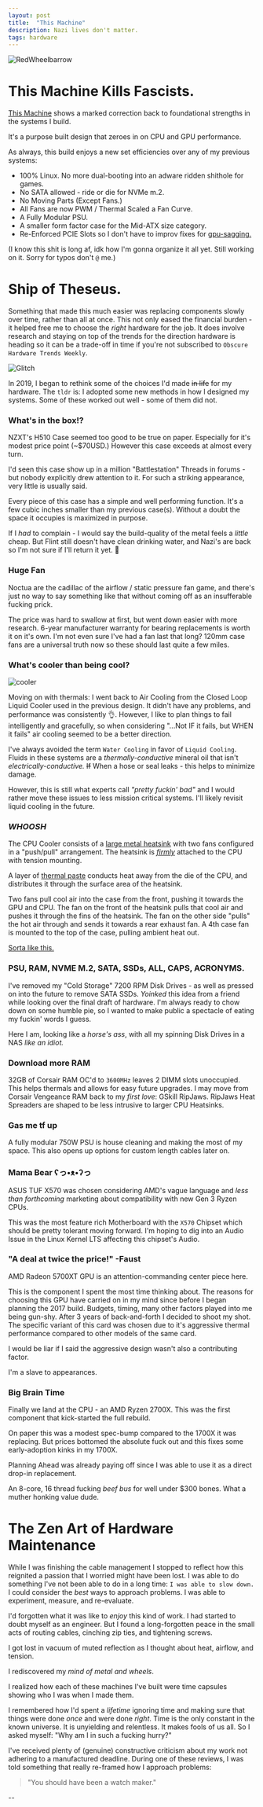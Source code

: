 ```yaml
---
layout: post
title:  "This Machine"
description: Nazi lives don't matter.
tags: hardware
---
```


![RedWheelbarrow](../../../assets/images/RWB/RWB01.jpg)

# This Machine Kills Fascists.

[This Machine](https://en.wikipedia.org/wiki/This_machine_kills_fascists) shows a marked correction back to foundational strengths in the systems I build.

It's a purpose built design that zeroes in on CPU and GPU performance.

As always, this build enjoys a new set efficiencies over any of my previous systems:

* 100% Linux. No more dual-booting into an adware ridden shithole for games.
* No SATA allowed - ride or die for NVMe m.2.
* No Moving Parts (Except Fans.)
* All Fans are now PWM / Thermal Scaled a Fan Curve.
* A Fully Modular PSU.
* A smaller form factor case for the Mid-ATX size category.
* Re-Enforced PCIE Slots so I don't have to improv fixes for [gpu-sagging.](../../../assets/images/RWB/gpusag.jpeg)

(I know this shit is long af, idk how I'm gonna organize it all yet. Still working on it. Sorry for typos don't `@` me.)

# Ship of Theseus.

Something that made this much easier was replacing components slowly over time, rather than all at once. This not only eased the financial burden - it helped free me to choose the _right_ hardware for the job. It does involve research and staying on top of the trends for the direction hardware is heading so it can be a trade-off in time if you're not subscribed to `Obscure Hardware Trends Weekly`.

![Glitch](../../../assets/images/Glitch/Glitch.jpg)

In 2019, I began to rethink some of the choices I'd made ~~in life~~ for my hardware. The `tldr` is: I adopted some new methods in how I designed my systems. Some of these worked out well - some of them did not.

### What's in the box!?

NZXT's H510 Case seemed too good to be true on paper. Especially for it's modest price point (~$70USD.) However this case exceeds at almost every turn.

I'd seen this case show up in a million "Battlestation" Threads in forums - but nobody explicitly drew attention to it. For such a striking appearance, very little is usually said.

Every piece of this case has a simple and well performing function. It's a few cubic inches smaller than my previous case(s). Without a doubt the space it occupies is maximized in purpose.

If I *had* to complain - I would say the build-quality of the metal feels a _little_ cheap. But Flint still doesn't have clean drinking water, and Nazi's are back so I'm not sure if I'll return it yet. 🤔

### Huge Fan

Noctua are the cadillac of the airflow / static pressure fan game, and there's just no way to say something like that without coming off as an insufferable fucking prick.

The price was hard to swallow at first, but went down easier with more research. 6-year manufacturer warranty for bearing replacements is worth it on it's own. I'm not even sure I've had a fan last that long? 120mm case fans are a universal truth now so these should last quite a few miles.

### What's cooler than being cool?

![cooler](../../../assets/images/RWB/cooler.jpg)

Moving on with thermals: I went back to Air Cooling from the Closed Loop Liquid Cooler used in the previous design. It didn't have any problems, and performance was consistently 👌. However, I like to plan things to fail intelligently and gracefully, so when considering "...Not IF it fails, but WHEN it fails" air cooling seemed to be a better direction.

I've always avoided the term `Water Cooling` in favor of `Liquid Cooling`. Fluids in these systems are a *thermally-conductive* mineral oil that isn't *electrically-conductive.* ~~If~~ When a hose or seal leaks - this helps to minimize damage.

However, this is still what experts call _"pretty fuckin' bad"_ and I would rather move these issues to less mission critical systems. I'll likely revisit liquid cooling in the future.

### _WHOOSH_

The CPU Cooler consists of a [large metal heatsink](../../../assets/images/RWB/finland.jpg) with two fans configured in a "push/pull" arrangement. The heatsink is [*firmly*](../../../assets/images/RWB/screwd.jpeg) attached to the CPU with tension mounting.

A layer of [thermal paste](../../../assets/images/RWB/compounding.jpg) conducts heat away from the die of the CPU, and distributes it through the surface area of the heatsink.

Two fans pull cool air into the case from the front, pushing it towards the GPU and CPU. The fan on the front of the heatsink pulls that cool air and pushes it through the fins of the heatsink. The fan on the other side "pulls" the hot air through and sends it towards a rear exhaust fan. A 4th case fan is mounted to the top of the case, pulling ambient heat out.

[Sorta like this.](../../../assets/images/RWB/whoosh.png)

### PSU, RAM, NVME M.2, SATA, SSDs, ALL, CAPS, ACRONYMS.

I've removed my "Cold Storage" 7200 RPM Disk Drives - as well as pressed on into the future to remove SATA SSDs. *Yoinked* this idea from a friend while looking over the final draft of hardware. I'm always ready to chow down on some humble pie, so I wanted to make public a spectacle of eating my fuckin' words I guess.

Here I am, looking like a _horse's ass_, with all my spinning Disk Drives in a NAS _like an idiot._

### Download more RAM

32GB of Corsair RAM OC'd to `3600MHz` leaves 2 DIMM slots unoccupied. This helps thermals and allows for easy future upgrades. I may move from Corsair Vengeance RAM back to my _first love_: GSkill RipJaws. RipJaws Heat Spreaders are shaped to be less intrusive to larger CPU Heatsinks.

### Gas me tf up

A fully modular 750W PSU is house cleaning and making the most of my space. This also opens up options for custom length cables later on.

### Mama Bear ʕっ•ᴥ•ʔっ

ASUS TUF X570 was chosen considering AMD's vague language and _less than forthcoming_ marketing about compatibility with new Gen 3 Ryzen CPUs.

This was the most feature rich Motherboard with the `X570` Chipset which should be pretty tolerant moving forward. I'm hoping to dig into an Audio Issue in the Linux Kernel LTS affecting this chipset's Audio.

### "A deal at twice the price!" -Faust

AMD Radeon 5700XT GPU is an attention-commanding center piece here.

This is the component I spent the most time thinking about. The reasons for choosing this GPU have carried on in my mind since before I began planning the 2017 build. Budgets, timing, many other factors played into me being gun-shy. After 3 years of back-and-forth I decided to shoot my shot. The specific variant of this card was chosen due to it's aggressive thermal performance compared to other models of the same card.

I would be liar if I said the aggressive design wasn't also a contributing factor.

I'm a slave to appearances.

### Big Brain Time

Finally we land at the CPU - an AMD Ryzen 2700X. This was the first component that kick-started the full rebuild.

On paper this was a modest spec-bump compared to the 1700X it was replacing. But prices bottomed the absolute fuck out and this fixes some early-adoption kinks in my 1700X.

Planning Ahead was already paying off since I was able to use it as a direct drop-in replacement.

An 8-core, 16 thread fucking _beef bus_ for well under $300 bones. What a muther honking value dude.

# The Zen Art of Hardware Maintenance

While I was finishing the cable management I stopped to reflect how this reignited a passion that I worried might have been lost. I was able to do something I've not been able to do in a long time: `I was able to slow down.` I could consider the *best* ways to approach problems. I was able to experiment, measure, and re-evaluate.

I'd forgotten what it was like to _enjoy_ this kind of work. I had started to doubt myself as an engineer. But I found a long-forgotten peace in the small acts of routing cables, cinching zip ties, and tightening screws.

I got lost in vacuum of muted reflection as I thought about heat, airflow, and tension.

I rediscovered my _mind of metal and wheels_.

I realized how each of these machines I've built were time capsules showing who I was when I made them.

I remembered how I'd spent a _lifetime_ ignoring time and making sure that things were done _once_ and were done _right_. Time is the only constant in the known universe. It is unyielding and relentless. It makes fools of us all. So I asked myself: "Why am I in such a fucking hurry?"

I've received plenty of (genuine) constructive criticism about my work not adhering to a manufactured deadline. During one of these reviews, I was told something that really re-framed how I approach problems:

> "You should have been a watch maker."

--
